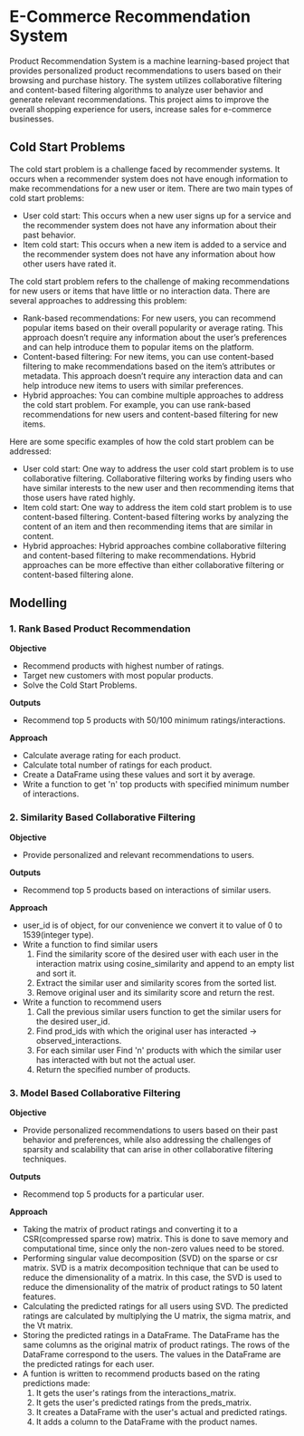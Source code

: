 # E-Commerce Recommendation System
Product Recommendation System is a machine learning-based project that provides personalized product recommendations to users based on their browsing and purchase history. The system utilizes collaborative filtering and content-based filtering algorithms to analyze user behavior and generate relevant recommendations. This project aims to improve the overall shopping experience for users, increase sales for e-commerce businesses.<br/>


## Cold Start Problems
The cold start problem is a challenge faced by recommender systems. It occurs when a recommender system does not have enough information to make recommendations for a new user or item.
There are two main types of cold start problems:
- User cold start: This occurs when a new user signs up for a service and the recommender system does not have any information about their past behavior.
- Item cold start: This occurs when a new item is added to a service and the recommender system does not have any information about how other users have rated it.

The cold start problem refers to the challenge of making recommendations for new users or items that have little or no interaction data. There are several approaches to addressing this problem:
- Rank-based recommendations: For new users, you can recommend popular items based on their overall popularity or average rating. This approach doesn’t require any information about the user’s preferences and can help introduce them to popular items on the platform.
- Content-based filtering: For new items, you can use content-based filtering to make recommendations based on the item’s attributes or metadata. This approach doesn’t require any interaction data and can help introduce new items to users with similar preferences.
- Hybrid approaches: You can combine multiple approaches to address the cold start problem. For example, you can use rank-based recommendations for new users and content-based filtering for new items.

Here are some specific examples of how the cold start problem can be addressed:
- User cold start: One way to address the user cold start problem is to use collaborative filtering. Collaborative filtering works by finding users who have similar interests to the new user and then recommending items that those users have rated highly.
- Item cold start: One way to address the item cold start problem is to use content-based filtering. Content-based filtering works by analyzing the content of an item and then recommending items that are similar in content.
- Hybrid approaches: Hybrid approaches combine collaborative filtering and content-based filtering to make recommendations. Hybrid approaches can be more effective than either collaborative filtering or content-based filtering alone.

## Modelling
### **1. Rank Based Product Recommendation**
**Objective**
- Recommend products with highest number of ratings.
- Target new customers with most popular products.
- Solve the Cold Start Problems.

**Outputs**
- Recommend top 5 products with 50/100 minimum ratings/interactions.

**Approach**
- Calculate average rating for each product.
- Calculate total number of ratings for each product.
- Create a DataFrame using these values and sort it by average.
- Write a function to get 'n' top products with specified minimum number of interactions.

### **2. Similarity Based Collaborative Filtering**
**Objective**
* Provide personalized and relevant recommendations to users.

**Outputs**
* Recommend top 5 products based on interactions of similar users.

**Approach**
* user_id is of object, for our convenience we convert it to value of 0 to 1539(integer type).
* Write a function to find similar users
  <ol>
    <li>Find the similarity score of the desired user with each user in the interaction matrix using cosine_similarity and append to an empty list and sort it.</li>
    <li>Extract the similar user and similarity scores from the sorted list.</li>
    <li>Remove original user and its similarity score and return the rest.</li>
  </ol>
* Write a function to recommend users
  <ol>
    <li>Call the previous similar users function to get the similar users for the desired user_id.</li>
    <li>Find prod_ids with which the original user has interacted -> observed_interactions.</li>
    <li>For each similar user Find 'n' products with which the similar user has interacted with but not the actual user.</li>
    <li>Return the specified number of products. 
  </ol>

### **3. Model Based Collaborative Filtering**
**Objective**
* Provide personalized recommendations to users based on their past behavior and preferences, while also addressing the challenges of sparsity and scalability that can arise in other collaborative filtering techniques.

**Outputs**
* Recommend top 5 products for a particular user.

**Approach**
- Taking the matrix of product ratings and converting it to a CSR(compressed sparse row) matrix. This is done to save memory and computational time, since only the non-zero values need to be stored.
- Performing singular value decomposition (SVD) on the sparse or csr matrix. SVD is a matrix decomposition technique that can be used to reduce the dimensionality of a matrix. In this case, the SVD is used to reduce the dimensionality of the matrix of product ratings to 50 latent features.
- Calculating the predicted ratings for all users using SVD. The predicted ratings are calculated by multiplying the U matrix, the sigma matrix, and the Vt matrix.
- Storing the predicted ratings in a DataFrame. The DataFrame has the same columns as the original matrix of product ratings. The rows of the DataFrame correspond to the users. The values in the DataFrame are the predicted ratings for each user.
- A funtion is written to recommend products based on the rating predictions made:
  <ol>
    <li>It gets the user's ratings from the interactions_matrix.</li>
    <li>It gets the user's predicted ratings from the preds_matrix.</li>
    <li>It creates a DataFrame with the user's actual and predicted ratings.</li>
    <li>It adds a column to the DataFrame with the product names.</li>
  </ol>
